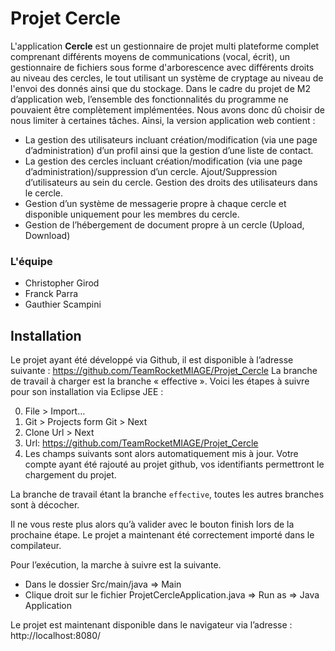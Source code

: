 Projet Cercle
=============

L'application <b>Cercle</b> est un gestionnaire de projet multi plateforme complet comprenant différents moyens de communications (vocal, écrit), un gestionnaire de fichiers sous forme d'arborescence avec différents droits au niveau des cercles, le tout utilisant un système de cryptage au niveau de l'envoi des donnés ainsi que du stockage.
Dans le cadre du projet de M2 d’application web, l’ensemble des fonctionnalités du programme ne pouvaient être complètement implémentées. Nous avons donc dû choisir de nous limiter à certaines tâches. 
Ainsi, la version application web contient :

-	La gestion des utilisateurs incluant création/modification (via une page d’administration) d’un profil ainsi que la gestion d’une liste de contact.
-	La gestion des cercles incluant création/modification (via une page d’administration)/suppression d’un cercle. Ajout/Suppression d’utilisateurs au sein du cercle. Gestion des droits des utilisateurs dans le cercle.
-	Gestion d’un système de messagerie propre à chaque cercle et disponible uniquement pour les membres du cercle.
-	Gestion de l’hébergement de document propre à un cercle (Upload, Download)


### L'équipe

- Christopher Girod
- Franck Parra
- Gauthier Scampini


Installation
--------------

Le projet ayant été développé via Github, il est disponible à l’adresse suivante :
https://github.com/TeamRocketMIAGE/Projet_Cercle
La branche de travail à charger est la branche « effective ».
Voici les étapes à suivre pour son installation via Eclipse JEE :

0. File > Import…
0. Git > Projects form Git > Next
0. Clone Url > Next
0. Url: https://github.com/TeamRocketMIAGE/Projet_Cercle
0. Les champs suivants sont alors automatiquement mis à jour. Votre compte ayant été rajouté au projet github, vos identifiants permettront le chargement du projet.

La branche de travail étant la branche `effective`, toutes les autres branches sont à décocher. 

Il ne vous reste plus alors qu’à valider avec le bouton finish lors de la prochaine étape.
Le projet a maintenant été correctement importé dans le compilateur.

Pour l’exécution, la marche à suivre est la suivante.
- Dans le dossier Src/main/java => Main 
- Clique droit sur le fichier ProjetCercleApplication.java => Run as => Java Application

Le projet est maintenant disponible dans le navigateur via l’adresse :
http://localhost:8080/





